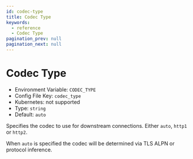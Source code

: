 ```yaml
---
id: codec-type
title: Codec Type
keywords:
  - reference
  - Codec Type
pagination_prev: null
pagination_next: null
---
```


# Codec Type

- Environment Variable: `CODEC_TYPE`
- Config File Key: `codec_type`
- Kubernetes: not supported
- Type: `string`
- Default: `auto`

Specifies the codec to use for downstream connections. Either `auto`, `http1` or `http2`.

When `auto` is specified the codec will be determined via TLS ALPN or protocol inference.
